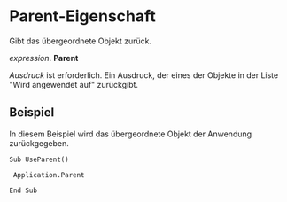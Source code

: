
# Parent-Eigenschaft

Gibt das übergeordnete Objekt zurück.

 _expression_. **Parent**

 _Ausdruck_ ist erforderlich. Ein Ausdruck, der eines der Objekte in der Liste "Wird angewendet auf" zurückgibt.


## Beispiel

In diesem Beispiel wird das übergeordnete Objekt der Anwendung zurückgegeben.


```
Sub UseParent() 
 
 Application.Parent 
 
End Sub
```

